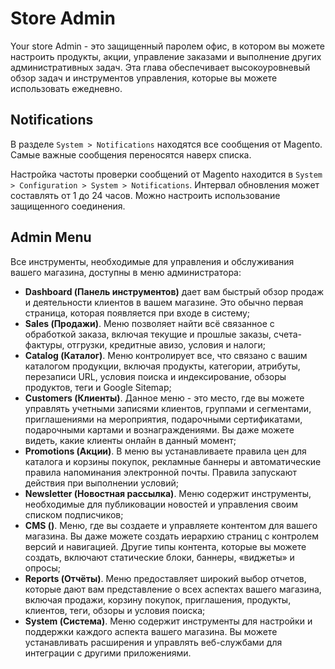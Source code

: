 # Store Admin
Your store Admin - это защищенный паролем офис, в котором вы можете настроить продукты, акции,
управление заказами и выполнение других административных задач. Эта глава
обеспечивает высокоуровневый обзор задач и инструментов управления, которые вы можете использовать ежедневно.

## Notifications
В разделе `System > Notifications` находятся все сообщения от Magento. Самые важные сообщения переносятся наверх списка.  

Настройка частоты проверки сообщений от Magento находится в `System > Configuration > System > Notifications`. 
Интервал обновления может составлять от 1 до 24 часов. Можно настроить использование защищенного соединения.

## Admin Menu
Все инструменты, необходимые для управления и обслуживания вашего магазина, доступны в меню администратора:

* __Dashboard (Панель инструментов)__ дает вам быстрый обзор продаж и деятельности клиентов в вашем магазине. Это обычно
первая страница, которая появляется при входе в систему;
* __Sales (Продажи)__. Меню позволяет найти всё связанное с обработкой заказа, включая текущие и
прошлые заказы, счета-фактуры, отгрузки, кредитные авизо, условия и налоги;
* __Catalog (Каталог)__. Меню контролирует все, что связано с вашим каталогом продукции, включая продукты, категории, 
атрибуты, перезаписи URL, условия поиска и индексирование, обзоры продуктов, теги и Google Sitemap;
* __Customers (Клиенты)__. Данное меню - это место, где вы можете управлять учетными записями клиентов, группами и 
сегментами, приглашениями на мероприятия, подарочными сертификатами, подарочными картами и вознаграждениями. Вы даже
можете видеть, какие клиенты онлайн в данный момент;
* __Promotions (Акции)__. В меню вы устанавливаете правила цен для каталога и корзины покупок,
рекламные баннеры и автоматические правила напоминания электронной почты. Правила запускают действия при выполнении условий;
* __Newsletter (Новостная рассылка)__. Меню содержит инструменты, необходимые для публиковации новостей и управления своим списком
подписчиков;
* __CMS ()__. Меню, где вы создаете и управляете контентом для вашего магазина. Вы даже можете создать
иерархию страниц с контролем версий и навигацией. Другие типы контента, которые вы можете создать,
включают статические блоки, баннеры, «виджеты» и опросы;
* __Reports (Отчёты)__. Меню предоставляет широкий выбор отчетов, которые дают вам представление о всех аспектах вашего
магазина, включая продажи, корзину покупок, приглашения, продукты, клиентов, теги, обзоры и условия поиска;
* __System (Система)__. Меню содержит инструменты для настройки и поддержки каждого аспекта вашего магазина.
Вы можете устанавливать расширения и управлять веб-службами для интеграции с другими приложениями.

